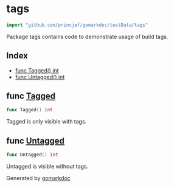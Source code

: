 <!-- Code generated by gomarkdoc. DO NOT EDIT -->

# tags

```go
import "github.com/princjef/gomarkdoc/testData/tags"
```

Package tags contains code to demonstrate usage of build tags.

## Index

- [func Tagged() int](<#func-tagged>)
- [func Untagged() int](<#func-untagged>)

## func [Tagged](<https://github.com/princjef/gomarkdoc/blob/master/testData/tags/tagged.go#L7>)

```go
func Tagged() int
```

Tagged is only visible with tags.

## func [Untagged](<https://github.com/princjef/gomarkdoc/blob/master/testData/tags/untagged.go#L5>)

```go
func Untagged() int
```

Untagged is visible without tags.

Generated by [gomarkdoc](<https://github.com/princjef/gomarkdoc>)
